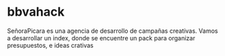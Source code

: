 # bbvahack

SeñoraPicara es una agencia de desarrollo de campañas creativas. Vamos a desarrollar un index, donde se encuentre un pack para organizar presupuestos,
e ideas crativas
